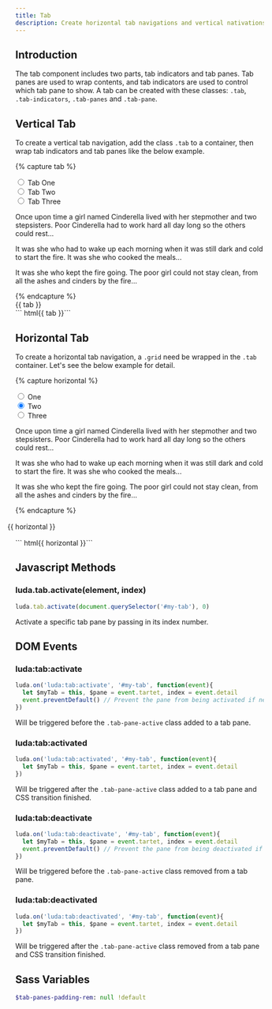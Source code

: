 ```yaml
---
title: Tab
description: Create horizontal tab navigations and vertical nativations easily.
---
```


## Introduction

The tab component includes two parts, tab indicators and tab panes.
Tab panes are used to wrap contents, and tab indicators are used to
control which tab pane to show.
A tab can be created with these classes: `.tab`, `.tab-indicators`,
`.tab-panes` and `.tab-pane`.

## Vertical Tab

To create a vertical tab navigation,
add the class `.tab` to a container,
then wrap tab indicators and tab panes like the below example.

{% capture tab %}
<div class="tab">
  <nav class="tab-indicators btns-x">
    <div class="btn-radio btn-hollow-secondary">
      <input type="radio" id="indicator1" name="tab_example1" value="1">
      <label for="indicator1">Tab One</label>
    </div>
    <div class="btn-radio btn-hollow-secondary">
      <input type="radio" id="indicator2" name="tab_example1" value="2">
      <label for="indicator2">Tab Two</label>
    </div>
    <div class="btn-radio btn-hollow-secondary">
      <input type="radio" id="indicator3" name="tab_example1" value="3">
      <label for="indicator3">Tab Three</label>
    </div>
  </nav>
  <div class="tab-panes">
    <div class="tab-pane">
      <p>
        Once upon time a girl named Cinderella lived with her stepmother
        and two stepsisters. Poor Cinderella had to work hard all day long
        so the others could rest...
      </p>
    </div>
    <div class="tab-pane">
      <p>It was she who had to wake up each morning when it was still dark and cold
         to start the fire. It was she who cooked the meals...
       </p>
    </div>
    <div class="tab-pane">
      <p>
        It was she who kept the fire going. The poor girl could not stay clean,
        from all the ashes and cinders by the fire...
      </p>
    </div>
  </div>
</div>
{% endcapture %}
<div class="example">
  {{ tab }}
</div>
``` html{{ tab }}```

## Horizontal Tab

To create a horizontal tab navigation,
a `.grid` need be wrapped in the `.tab` container.
Let's see the below example for detail.

{% capture horizontal %}
<div class="tab">
  <div class="grid">
    <div class="col-4 col-3-m">
      <nav class="tab-indicators btns-y btns-fluid">
        <div class="btn-radio btn-hollow-secondary">
          <input type="radio" id="indicator_1" name="tab_example2" value="1">
          <label for="indicator_1">One</label>
        </div>
        <div class="btn-radio btn-hollow-secondary">
          <input type="radio" checked id="indicator_2" name="tab_example2" value="2">
          <label for="indicator_2">Two</label>
        </div>
        <div class="btn-radio btn-hollow-secondary">
          <input type="radio" id="indicator_3" name="tab_example2" value="3">
          <label for="indicator_3">Three</label>
        </div>
      </nav>
    </div>
    <div class="col-auto">
      <div class="tab-panes">
        <div class="tab-pane">
          <p>
            Once upon time a girl named Cinderella lived with her stepmother
            and two stepsisters. Poor Cinderella had to work hard all day long
            so the others could rest...
          </p>
        </div>
        <div class="tab-pane">
          <p>
            It was she who had to wake up each morning
            when it was still dark and cold
            to start the fire. It was she who cooked the meals...
          </p>
        </div>
        <div class="tab-pane">
          <p>
            It was she who kept the fire going. The poor girl could not stay clean,
            from all the ashes and cinders by the fire...
          </p>
        </div>
      </div>
    </div>
  </div>
</div>
{% endcapture %}
<div style="margin: 1rem -1rem">
  {{ horizontal }}  
</div>
``` html{{ horizontal }}```

## Javascript Methods

### luda.tab.activate(element, index)

``` javascript
luda.tab.activate(document.querySelector('#my-tab'), 0)
```

Activate a specific tab pane by passing in its index number.

## DOM Events

### luda:tab:activate

``` javascript
luda.on('luda:tab:activate', '#my-tab', function(event){
  let $myTab = this, $pane = event.tartet, index = event.detail
  event.preventDefault() // Prevent the pane from being activated if necessary.
})
```

Will be triggered before the `.tab-pane-active` class added to a tab pane.

### luda:tab:activated

``` javascript
luda.on('luda:tab:activated', '#my-tab', function(event){
  let $myTab = this, $pane = event.tartet, index = event.detail
})
```

Will be triggered after the `.tab-pane-active` class added to a tab pane
and CSS transition finished.

### luda:tab:deactivate

``` javascript
luda.on('luda:tab:deactivate', '#my-tab', function(event){
  let $myTab = this, $pane = event.tartet, index = event.detail
  event.preventDefault() // Prevent the pane from being deactivated if necessary.
})
```

Will be triggered before the `.tab-pane-active` class removed from a tab pane.

### luda:tab:deactivated

``` javascript
luda.on('luda:tab:deactivated', '#my-tab', function(event){
  let $myTab = this, $pane = event.tartet, index = event.detail
})
```

Will be triggered after the `.tab-pane-active` class removed from a tab pane
and CSS transition finished.

## Sass Variables

``` sass
$tab-panes-padding-rem: null !default
```